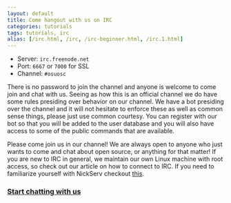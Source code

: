 ```yaml
---
layout: default
title: Come hangout with us on IRC
categories: tutorials
tags: tutorials, irc
alias: [/irc.html, /irc, /irc-beginner.html, /irc.1.html]
---
```


- Server: `irc.freenode.net`
- Port: `6667` or `7000` for SSL
- Channel: `#osuosc`

There is no password to join the channel and anyone is welcome to come join and chat with us. Seeing as how this is an official channel we do have some rules presiding over behavior on our channel. We have a bot presiding over the channel and it will not hesitate to enforce these as well as common sense things, please just use common courtesy. You can register with our bot so that you will be added to the user database and you will also have access to some of the public commands that are available.

Please come join us in our channel! We are always open to anyone who just wants to come and chat about open source, or anything for that matter! If you are new to IRC in general, we maintain our own Linux machine with root access, so check out our article on how to connect to IRC. If you need to familiarize yourself with NickServ checkout [this](https://gist.github.com/brunowego/916d3412c8f59cad9c5a).

<!-- We keep chat logs from previous days. Just click the day you want to see and the log will pop up for your viewing pleasure. Club logs require an account on our site to view. -->

### [Start chatting with us](http://webchat.freenode.net/?channels=%23osuosc&uio=d4)

<br>
